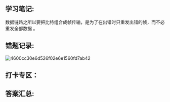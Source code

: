 ## 学习笔记:
数据链路之所以要把比特组合成帧传输，是为了在出错时只重发出错的帧，而不必重发全部数据 。

## 错题记录:

![4600cc30e6d526f02e6e1560fd7ab42](https://user-images.githubusercontent.com/68007558/180407110-8047f816-6ac5-44fb-a2e3-ee1138651a1b.jpg)


## 打卡专区：


## 答案汇总: 
